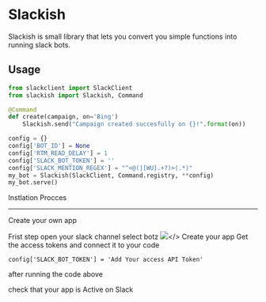 Slackish
========
Slackish is small library that lets you convert you simple functions into running slack bots.


Usage
-----
```python
from slackclient import SlackClient
from slackish import Slackish, Command

@Command
def create(campaign, on='Bing')
    Slackish.send("Campaign created succesfully on {}!".format(on))

config = {}
config['BOT_ID'] = None
config['RTM_READ_DELAY'] = 1
config['SLACK_BOT_TOKEN'] = ''
config['SLACK_MENTION_REGEX'] = "^<@(|[WU].+?)>(.*)"
my_bot = Slackish(SlackClient, Command.registry, **config)
my_bot.serve()
```
Instlation Procces
<hr>
Create your own app 

Frist step open your slack channel 
select botz
<img src="slackish/info/Selection_001.png"></>
Create your app
Get the access tokens and connect it to your code
```
config['SLACK_BOT_TOKEN'] = 'Add Your access API Token'
```
after running the code above

check that your app is Active on Slack 
